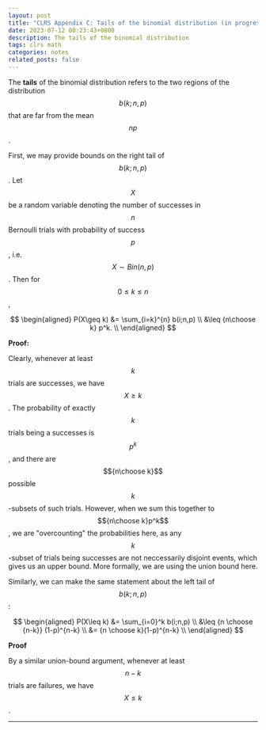 ```yaml
---
layout: post
title: "CLRS Appendix C: Tails of the binomial distribution (in progress)"
date: 2023-07-12 00:23:43+0800
description: The tails of the binomial distribution
tags: clrs math
categories: notes
related_posts: false
---
```


The **tails** of the binomial distribution refers to the two regions of the distribution $$b(k;n,p)$$ that are far from the mean $$np$$.

First, we may provide bounds on the right tail of $$b(k;n,p)$$. Let $$X$$ be a random variable denoting the number of successes in $$n$$ Bernoulli trials with probability of success $$p$$, i.e. $$X \sim Bin(n,p)$$. Then for $$0\leq k \leq n$$,

$$
\begin{aligned}
P(X\geq k) &= \sum_{i=k}^{n} b(i;n,p) \\
&\leq {n\choose k} p^k. \\
\end{aligned}
$$

**Proof:**

Clearly, whenever at least $$k$$ trials are successes, we have $$X\geq k$$. The probability of exactly $$k$$ trials being a successes is $$p^k$$, and there are $${n\choose k}$$ possible $$k$$-subsets of such trials. However, when we sum this together to $${n\choose k}p^k$$, we are "overcounting" the probabilities here, as any $$k$$-subset of trials being successes are not neccessarily disjoint events, which gives us an upper bound. More formally, we are using the union bound here.

Similarly, we can make the same statement about the left tail of $$b(k;n,p)$$:

$$
\begin{aligned}
P(X\leq k) &= \sum_{i=0}^k b(i;n,p) \\
&\leq {n \choose {n-k}} (1-p)^{n-k} \\
&= {n \choose k}(1-p)^{n-k} \\
\end{aligned}
$$

**Proof**

By a similar union-bound argument, whenever at least $$n-k$$ trials are failures, we have $$X\leq k$$.

---

